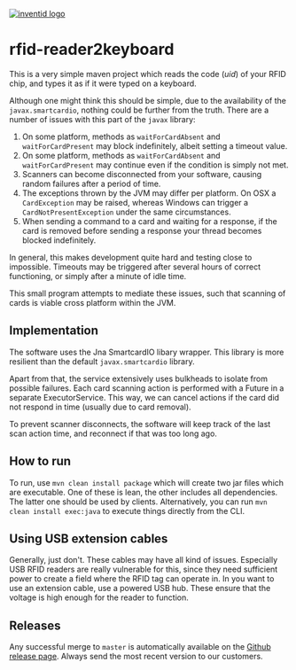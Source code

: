 [![inventid logo](https://cdn.inventid.nl/assets/logo-horizontally-ba8ae38ab1f53863fa4e99b977eaa1c7.png)](http://opensource.inventid.nl)

# rfid-reader2keyboard

This is a very simple maven project which reads the code (_uid_) of your RFID chip, and types it as if it were typed on a keyboard.

Although one might think this should be simple, due to the availability of the `javax.smartcardio`, nothing could be further from the truth.
There are a number of issues with this part of the `javax` library:

1. On some platform, methods as `waitForCardAbsent` and `waitForCardPresent` may block indefinitely, albeit setting a timeout value.
1. On some platform, methods as `waitForCardAbsent` and `waitForCardPresent` may continue even if the condition is simply not met.
1. Scanners can become disconnected from your software, causing random failures after a period of time.
1. The exceptions thrown by the JVM may differ per platform. On OSX a `CardException` may be raised, whereas Windows can trigger a `CardNotPresentException` under the same circumstances.
1. When sending a command to a card and waiting for a response, if the card is removed before sending a response your thread becomes blocked indefinitely.

In general, this makes development quite hard and testing close to impossible.
Timeouts may be triggered after several hours of correct functioning, or simply after a minute of idle time.

This small program attempts to mediate these issues, such that scanning of cards is viable cross platform within the JVM.

## Implementation

The software uses the Jna SmartcardIO libary wrapper.
This library is more resilient than the default `javax.smartcardio` library.

Apart from that, the service extensively uses bulkheads to isolate from possible failures.
Each card scanning action is performed with a Future in a separate ExecutorService.
This way, we can cancel actions if the card did not respond in time (usually due to card removal).

To prevent scanner disconnects, the software will keep track of the last scan action time, and reconnect if that was too long ago.

## How to run

To run, use `mvn clean install package` which will create two jar files which are executable.
One of these is lean, the other includes all dependencies.
The latter one should be used by clients.
Alternatively, you can run `mvn clean install exec:java` to execute things directly from the CLI.

## Using USB extension cables

Generally, just don't.
These cables may have all kind of issues.
Especially USB RFID readers are really vulnerable for this, since they need sufficient power to create a field where the RFID tag can operate in.
In you want to use an extension cable, use a powered USB hub.
These ensure that the voltage is high enough for the reader to function.

## Releases

Any successful merge to `master` is automatically available on the [Github release page](https://github.com/inventid/rfid-reader2keyboard/releases).
Always send the most recent version to our customers.

